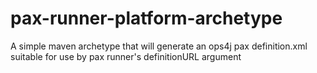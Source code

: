 pax-runner-platform-archetype
=============================

A simple maven archetype that will generate an ops4j pax definition.xml suitable for use by pax runner's definitionURL argument
